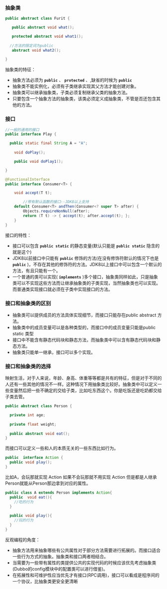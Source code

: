 ### 抽象类

```java
public abstract class Furit {

   public abstract void what();

   protected abstract void what1();
		
  //方法的限定词为public
   abstract void what2();
   
}

```

抽象类的特征：

- 抽象方法必须为 **`public`** 、 **`protected`** 、,缺省的时候为 **`public`**
- 抽象类不能实例化，必须有子类继承实现其父方法才能创建对象。
- 抽象类可以继承抽象类，子类必须复制继承父类的抽象方法。
- 只要包含一个抽象方法的抽象类，该类必须定义成抽象类，不管是否还包含其他的方法。

### 接口

```java
//一般的通用的接口
public interface Play {

  public static final String A = "A";
  
    void doPlay();

    public void doPlay1();

}
```

```java
@FunctionalInterface
public interface Consumer<T> {

    void accept(T t);

		//带有默认函数的接口--JDK8以上支持
    default Consumer<T> andThen(Consumer<? super T> after) {
        Objects.requireNonNull(after);
        return (T t) -> { accept(t); after.accept(t); };
    }
}
```

接口的特性：

- 接口可以包含 **`public static`** 的静态变量(默认只能是 **`public static`** 隐含的就是这个)
- JDK8以前接口中只能有 **`public`** 修饰的方法(在没有修饰符默认的情况下也是 **`public`** )，不存在其他的修饰符的方法。JDK8以上接口中可以包含一个默认的方法，有且只能有一个。
- 一个普通的类可以实现( **`implements`** )多个接口，抽象类同样如此，只是抽象类可以不实现这些方法而让继承抽象类的子类实现，当然抽象类也可以实现。而普通类实现接口就必须在子类中实现接口的方法。

### 接口和抽象类的区别

- 抽象类可以提供成员的方法具体实现细节，而接口只能存在public abstract 方法。
- 抽象类中的成员变量可以是各种类型的，而接口中的成员变量只能是public static 类型
- 接口中不能含有静态代码块和静态方法，而抽象类中可以含有静态代码块和静态方法。
- 抽象类只能单一继承，接口可以多个实现。

### 接口和抽象类的选择

映射生活，对于人来说，年龄、身高、体重等等都是共有的特征，但是对于不同的人还有一些其他的情况不一样。这种情况下用抽象类比较好。抽象类中可以定义一些变量然后把一些不确定的交给子类，比如吃东西这个。你是吃饭还是吃奶都交给子类去管。

```java
public abstract class Person {

  private int age;
  
  private float weight;
  
  public abstract void eat();
}
```

而接口可以定义一些和人的本质无关的一些东西比如行为。

```java
public  interface Action {
  public void play();
}
```

比如A，会玩那就实现 Action 如果不会玩那就不用实现 Action 但是都是人继承Person就能从Person那边拿到对应的属性。

```java
public class A extends Person implements Action{
  public  void eat(){
    //吃的行为
  }
  
  public void play(){
    //玩的行为
  }
}
```

反观编程的角度：

- 抽象方法用来抽象哪些有公共属性对于部分方法需要进行拓展的。而接口适合一些行为方式的抽象。抽象类和接口两者相结合。
- 当需要为一些带有属性的类提供公共的实现代码的时候应该优先考虑抽象类(Dubbo的config模块中的配置类可以进行借鉴)。
- 在拓展性和可维护性应当优先才有接口(RPC调用)，接口可以看成是程序间的一个协议，比抽象类更安全更清晰